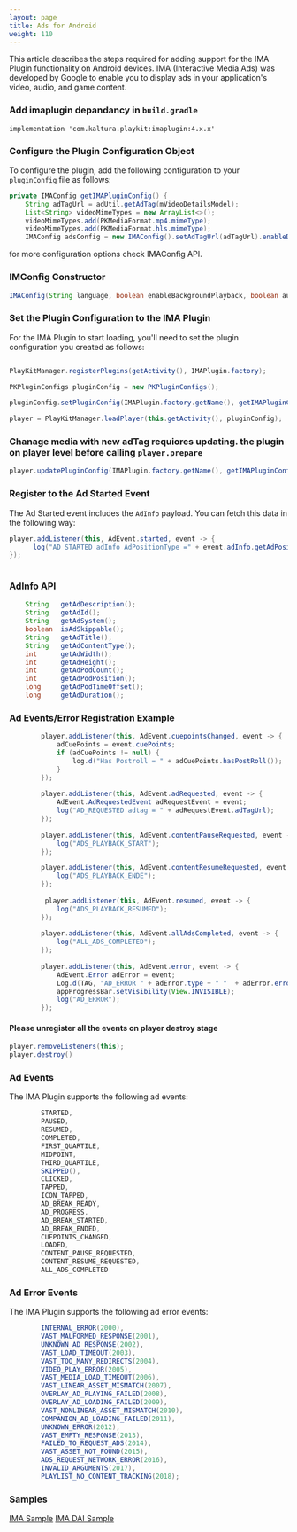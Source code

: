 ```yaml
---
layout: page
title: Ads for Android
weight: 110
---
```

This article describes the steps required for adding support for the IMA Plugin functionality on Android devices. IMA (Interactive Media Ads) was developed by Google to enable you to display ads in your application's video, audio, and game content.

### Add imaplugin depandancy in `build.gradle` 

```
implementation 'com.kaltura.playkit:imaplugin:4.x.x'
```

### Configure the Plugin Configuration Object  

To configure the plugin, add the following configuration to your `pluginConfig` file as follows:

```java
private IMAConfig getIMAPluginConfig() {
    String adTagUrl = adUtil.getAdTag(mVideoDetailsModel);
    List<String> videoMimeTypes = new ArrayList<>();
    videoMimeTypes.add(PKMediaFormat.mp4.mimeType);
    videoMimeTypes.add(PKMediaFormat.hls.mimeType);
    IMAConfig adsConfig = new IMAConfig().setAdTagUrl(adTagUrl).enableDebugMode(false).setVideoMimeTypes(videoMimeTypes);
```

for more configuration options check IMAConfig API.

### IMConfig Constructor  

```java
IMAConfig(String language, boolean enableBackgroundPlayback, boolean autoPlayAdBreaks, int videoBitrate, List<String> videoMimeTypes, String adTagUrl, boolean adAttribution, boolean adCountDown)
```

### Set the Plugin Configuration to the IMA Plugin  

For the IMA Plugin to start loading, you'll need to set the plugin configuration you created as follows:

```java

PlayKitManager.registerPlugins(getActivity(), IMAPlugin.factory);

PKPluginConfigs pluginConfig = new PKPluginConfigs();

pluginConfig.setPluginConfig(IMAPlugin.factory.getName(), getIMAPluginConfig());

player = PlayKitManager.loadPlayer(this.getActivity(), pluginConfig);

```

### Chanage media with new adTag requiores updating. the plugin on player level before calling `player.prepare`

```java
player.updatePluginConfig(IMAPlugin.factory.getName(), getIMAPluginConfig());

```

### Register to the Ad Started Event  

The Ad Started event includes the `AdInfo` payload. You can fetch this data in the following way:

```java 
player.addListener(this, AdEvent.started, event -> {
      log("AD STARTED adInfo AdPositionType =" + event.adInfo.getAdPositionType());
});
        
```

### AdInfo API  

```java
    String   getAdDescription();
    String   getAdId();
    String   getAdSystem();
    boolean  isAdSkippable();
    String   getAdTitle();
    String   getAdContentType();
    int      getAdWidth();
    int      getAdHeight();
    int      getAdPodCount();
    int      getAdPodPosition();
    long     getAdPodTimeOffset();
    long     getAdDuration();
```

### Ad Events/Error Registration Example  


```java
        player.addListener(this, AdEvent.cuepointsChanged, event -> {
            adCuePoints = event.cuePoints;
            if (adCuePoints != null) {
                log.d("Has Postroll = " + adCuePoints.hasPostRoll());
            }
        });
        
        player.addListener(this, AdEvent.adRequested, event -> {
            AdEvent.AdRequestedEvent adRequestEvent = event;
            log("AD_REQUESTED adtag = " + adRequestEvent.adTagUrl);
        });
        
        player.addListener(this, AdEvent.contentPauseRequested, event -> {
            log("ADS_PLAYBACK_START");
        });

        player.addListener(this, AdEvent.contentResumeRequested, event -> {
            log("ADS_PLAYBACK_ENDE");
        });
        
         player.addListener(this, AdEvent.resumed, event -> {
            log("ADS_PLAYBACK_RESUMED");
        });
        
        player.addListener(this, AdEvent.allAdsCompleted, event -> {
            log("ALL_ADS_COMPLETED");
        });
        
        player.addListener(this, AdEvent.error, event -> {
            AdEvent.Error adError = event;
            Log.d(TAG, "AD_ERROR " + adError.type + " "  + adError.error.message);
            appProgressBar.setVisibility(View.INVISIBLE);
            log("AD_ERROR");
        });
```

#### Please unregister all the events on player destroy stage

```java
player.removeListeners(this);
player.destroy()
```

### Ad Events  

The IMA Plugin supports the following ad events:

```java
        STARTED,
        PAUSED,
        RESUMED,
        COMPLETED,
        FIRST_QUARTILE,
        MIDPOINT,
        THIRD_QUARTILE,
        SKIPPED(),
        CLICKED,
        TAPPED,
        ICON_TAPPED,
        AD_BREAK_READY,
        AD_PROGRESS,
        AD_BREAK_STARTED,
        AD_BREAK_ENDED,
        CUEPOINTS_CHANGED,
        LOADED,
        CONTENT_PAUSE_REQUESTED,
        CONTENT_RESUME_REQUESTED,
        ALL_ADS_COMPLETED
```
        
### Ad Error Events  

The IMA Plugin supports the following ad error events:

```java
        INTERNAL_ERROR(2000),
        VAST_MALFORMED_RESPONSE(2001),
        UNKNOWN_AD_RESPONSE(2002),
        VAST_LOAD_TIMEOUT(2003),
        VAST_TOO_MANY_REDIRECTS(2004),
        VIDEO_PLAY_ERROR(2005),
        VAST_MEDIA_LOAD_TIMEOUT(2006),
        VAST_LINEAR_ASSET_MISMATCH(2007),
        OVERLAY_AD_PLAYING_FAILED(2008),
        OVERLAY_AD_LOADING_FAILED(2009),
        VAST_NONLINEAR_ASSET_MISMATCH(2010),
        COMPANION_AD_LOADING_FAILED(2011),
        UNKNOWN_ERROR(2012),
        VAST_EMPTY_RESPONSE(2013),
        FAILED_TO_REQUEST_ADS(2014),
        VAST_ASSET_NOT_FOUND(2015),
        ADS_REQUEST_NETWORK_ERROR(2016),
        INVALID_ARGUMENTS(2017),
        PLAYLIST_NO_CONTENT_TRACKING(2018);
```

### Samples

[IMA Sample](https://github.com/kaltura/kaltura-player-android-samples/tree/master/AdvancedSamples/IMASample)
[IMA DAI Sample](https://github.com/kaltura/kaltura-player-android-samples/tree/master/AdvancedSamples/IMADAISample)
